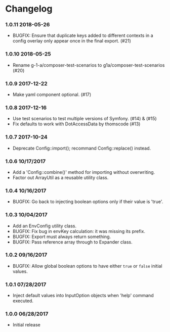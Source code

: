 # Changelog

### 1.0.11 2018-05-26

* BUGFIX: Ensure that duplicate keys added to different contexts in a config overlay only appear once in the final export. (#21)

### 1.0.10 2018-05-25

* Rename g-1-a/composer-test-scenarios to g1a/composer-test-scenarios (#20)

### 1.0.9 2017-12-22

* Make yaml component optional. (#17)

### 1.0.8 2017-12-16

* Use test scenarios to test multiple versions of Symfony. (#14) & (#15)
* Fix defaults to work with DotAccessData by thomscode (#13)

### 1.0.7 2017-10-24

* Deprecate Config::import(); recommand Config::replace() instead.

### 1.0.6 10/17/2017

* Add a 'Config::combine()' method for importing without overwriting.
* Factor out ArrayUtil as a reusable utility class.

### 1.0.4 10/16/2017

* BUGFIX: Go back to injecting boolean options only if their value is 'true'.

### 1.0.3 10/04/2017

* Add an EnvConfig utility class.
* BUGFIX: Fix bug in envKey calculation: it was missing its prefix.
* BUGFIX: Export must always return something.
* BUGFIX: Pass reference array through to Expander class.

### 1.0.2 09/16/2017

* BUGFIX: Allow global boolean options to have either `true` or `false` initial values.

### 1.0.1 07/28/2017

* Inject default values into InputOption objects when 'help' command executed.

### 1.0.0 06/28/2017

* Initial release

